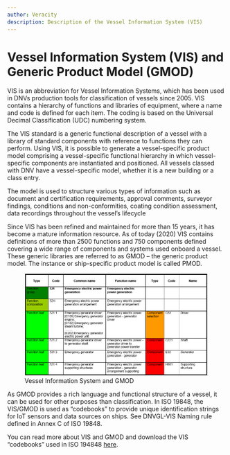 ```yaml
---
author: Veracity
description: Description of the Vessel Information System (VIS)
---
```


# Vessel Information System (VIS) and Generic Product Model (GMOD)

VIS is an abbreviation for Vessel Information Systems, which has been used in DNVs production tools for classification of vessels since 2005. VIS contains a hierarchy of functions and libraries of equipment, where a name and code is defined for each item. The coding is based on the Universal Decimal Classification (UDC) numbering system.

The VIS standard is a generic functional description of a vessel with a library of standard components with reference to functions they can perform. Using VIS, it is possible to generate a vessel-specific product model comprising a vessel-specific functional hierarchy in which vessel-specific components are instantiated and positioned. All vessels classed with DNV have a vessel-specific model, whether it is a new building or a class entry.

The model is used to structure various types of information such as document and certification requirements, approval comments, surveyor findings, conditions and non-conformities, coating condition assessment, data recordings throughout the vessel’s lifecycle

Since VIS has been refined and maintained for more than 15 years, it has become a mature information resource. As of today (2020) VIS contains definitions of more than 2500 functions and 750 components defined covering a wide range of components and systems used onboard a vessel. These generic libraries are referred to as GMOD – the generic product model. The instance or ship-specific product model is called PMOD.

<figure>
	<img src="assets/vis-gmod.png"/>
	<figcaption>Vessel Information System and GMOD </figcaption>
</figure>

As GMOD provides a rich language and functional structure of a vessel, it can be used for other purposes than classification. In ISO 19848, the VIS/GMOD is used as “codebooks” to provide unique identification strings for IoT sensors and data sources on ships. See DNVGL-VIS Naming rule defined in Annex C of ISO 19848.  

You can read more about VIS and GMOD and download the VIS “codebooks” used in ISO 194848 [here](http://data.dnvgl.com/dnvgl-vis/).
